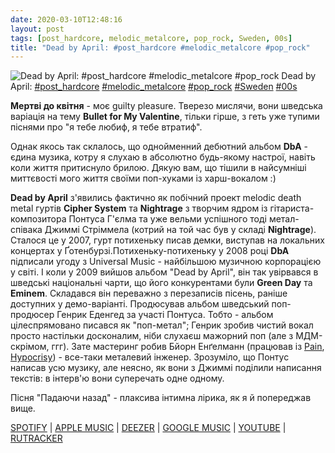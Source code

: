 ```yaml
---
date: 2020-03-10T12:48:16
layout: post
tags: [post_hardcore, melodic_metalcore, pop_rock, Sweden, 00s]
title: "Dead by April: #post_hardcore #melodic_metalcore #pop_rock"
---
```

![Dead by April: #post_hardcore #melodic_metalcore #pop_rock](/assets/photos/photo_916@10-03-2020_12-48-16.jpg)
Dead by April: [#post_hardcore](/tags/#post_hardcore) [#melodic_metalcore](/tags/#melodic_metalcore) [#pop_rock](/tags/#pop_rock) [#Sweden](/tags/#Sweden) [#00s](/tags/#00s)

**Мертві до квітня** - моє guilty pleasure. Тверезо мислячи, вони шведська варіація на тему **Bullet for My Valentine**, тільки гірше, з геть уже тупими піснями про &quot;я тебе любиф, я тебе втратиф&quot;.

Однак якось так склалось, що однойменний дебютний альбом **DbA** - єдина музика, котру я слухаю в абсолютно будь-якому настрої, навіть коли життя притиснуло брилою. Дякую вам, що тішили в найсумніші миттєвості мого життя своїми поп-хуками із харш-вокалом :)

**Dead by April** з&#39;явились фактично як побічний проект melodic death metal гуртів **Cipher System** та **Nightrage** з творчим ядром із гітариста-композитора Понтуса Г&#39;єлма та уже вельми успішного тоді метал-співака Джиммі Стріммела (котрий на той час був у складі **Nightrage**). Сталося це у 2007, гурт потихеньку писав демки, виступав на локальних концертах у Ґотенбурзі.Потихеньку-потихеньку у 2008 році **DbA** підписали угоду з Universal Music - найбільшою музичною корпорацією у світі. І коли у 2009 вийшов альбом &quot;Dead by April&quot;, він так увірвався в шведські національні чарти, що його конкурентами були **Green Day** та **Eminem**. Складався він переважно з перезаписів пісень, раніше доступних у демо-варіанті. Продюсував альбом шведський поп-продюсер Генрик Еденгед за участі Понтуса. Тобто - альбом цілеспрямовано писався як &quot;поп-метал&quot;; Генрик зробив чистий вокал просто настільки досконалим, ніби слухаєш мажорний поп (але з МДМ-скрімом, ггг).  Зате мастеринг робив Бйорн Енґелманн (працював із [Pain](https://t.me/vast_space_unexplored/2836), [Hypocrisy](https://t.me/vast_space_unexplored/3085)) - все-таки металевий інженер. Зрозуміло, що Понтус написав усю музику, але неясно, як вони з Джиммі поділили написання текстів: в інтерв&#39;ю вони суперечать одне одному.

Пісня &quot;Падаючи назад&quot; - плаксива інтимна лірика, як я й попереджав вище.

[SPOTIFY](https://open.spotify.com/album/4rAjo9aA3Uf9J7opDSyvF8) | [APPLE MUSIC](https://music.apple.com/gb/album/dead-by-april/1443493542) | [DEEZER](https://www.deezer.com/album/393746?utm_source=deezer&amp;utm_content=album-393746&amp;utm_term=1601611822_1583837118&amp;utm_medium=web) | [GOOGLE MUSIC](https://play.google.com/music/m/B6n37nymkap7lcdvj4sezoylw24?t=Dead_by_April_Bonus_Version_-_Dead_by_April) | [YOUTUBE](https://www.youtube.com/playlist?list=PLC208775C7BEC956E) | [RUTRACKER](https://rutracker.org/forum/viewtopic.php?t=5376551)
